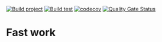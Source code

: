 [![Build project](https://github.com/Tim01Bro/fast-work/actions/workflows/build_action.yml/badge.svg)](https://github.com/Tim01Bro/fast-work/actions/workflows/build_action.yml)
[![Build test](https://github.com/Tim01Bro/fast-work/actions/workflows/run-test.yml/badge.svg)](https://github.com/Tim01Bro/fast-work/actions/workflows/run-test.yml)
[![codecov](https://codecov.io/gh/Tim01Bro/fast-work/branch/master/graph/badge.svg?token=H2BSA8JI57)](https://codecov.io/gh/Tim01Bro/fast-work)
[![Quality Gate Status](https://sonarcloud.io/api/project_badges/measure?project=Tim01Bro_fast-work&metric=alert_status)](https://sonarcloud.io/summary/new_code?id=Tim01Bro_fast-work)
# Fast work 

